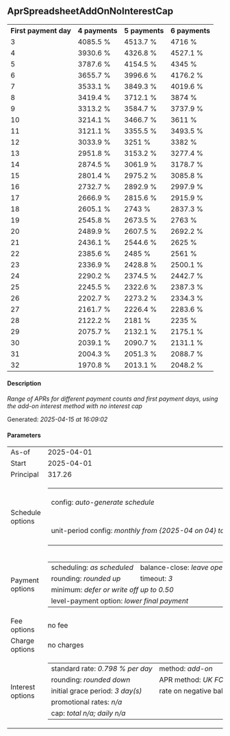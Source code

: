 <h2>AprSpreadsheetAddOnNoInterestCap</h2><table><tr><th>First payment day</th><th>4 payments</th><th>5 payments</th><th>6 payments</th></tr><tr><td>3</td><td>4085.5 %</td><td>4513.7 %</td><td>4716 %</td></tr><tr><td>4</td><td>3930.6 %</td><td>4326.8 %</td><td>4527.1 %</td></tr><tr><td>5</td><td>3787.6 %</td><td>4154.5 %</td><td>4345 %</td></tr><tr><td>6</td><td>3655.7 %</td><td>3996.6 %</td><td>4176.2 %</td></tr><tr><td>7</td><td>3533.1 %</td><td>3849.3 %</td><td>4019.6 %</td></tr><tr><td>8</td><td>3419.4 %</td><td>3712.1 %</td><td>3874 %</td></tr><tr><td>9</td><td>3313.2 %</td><td>3584.7 %</td><td>3737.9 %</td></tr><tr><td>10</td><td>3214.1 %</td><td>3466.7 %</td><td>3611 %</td></tr><tr><td>11</td><td>3121.1 %</td><td>3355.5 %</td><td>3493.5 %</td></tr><tr><td>12</td><td>3033.9 %</td><td>3251 %</td><td>3382 %</td></tr><tr><td>13</td><td>2951.8 %</td><td>3153.2 %</td><td>3277.4 %</td></tr><tr><td>14</td><td>2874.5 %</td><td>3061.9 %</td><td>3178.7 %</td></tr><tr><td>15</td><td>2801.4 %</td><td>2975.2 %</td><td>3085.8 %</td></tr><tr><td>16</td><td>2732.7 %</td><td>2892.9 %</td><td>2997.9 %</td></tr><tr><td>17</td><td>2666.9 %</td><td>2815.6 %</td><td>2915.9 %</td></tr><tr><td>18</td><td>2605.1 %</td><td>2743 %</td><td>2837.3 %</td></tr><tr><td>19</td><td>2545.8 %</td><td>2673.5 %</td><td>2763 %</td></tr><tr><td>20</td><td>2489.9 %</td><td>2607.5 %</td><td>2692.2 %</td></tr><tr><td>21</td><td>2436.1 %</td><td>2544.6 %</td><td>2625 %</td></tr><tr><td>22</td><td>2385.6 %</td><td>2485 %</td><td>2561 %</td></tr><tr><td>23</td><td>2336.9 %</td><td>2428.8 %</td><td>2500.1 %</td></tr><tr><td>24</td><td>2290.2 %</td><td>2374.5 %</td><td>2442.7 %</td></tr><tr><td>25</td><td>2245.5 %</td><td>2322.6 %</td><td>2387.3 %</td></tr><tr><td>26</td><td>2202.7 %</td><td>2273.2 %</td><td>2334.3 %</td></tr><tr><td>27</td><td>2161.7 %</td><td>2226.4 %</td><td>2283.6 %</td></tr><tr><td>28</td><td>2122.2 %</td><td>2181 %</td><td>2235 %</td></tr><tr><td>29</td><td>2075.7 %</td><td>2132.1 %</td><td>2175.1 %</td></tr><tr><td>30</td><td>2039.1 %</td><td>2090.7 %</td><td>2131.1 %</td></tr><tr><td>31</td><td>2004.3 %</td><td>2051.3 %</td><td>2088.7 %</td></tr><tr><td>32</td><td>1970.8 %</td><td>2013.1 %</td><td>2048.2 %</td></tr></table><p><h4>Description</h4><i>Range of APRs for different payment counts and first payment days, using the add-on interest method with no interest cap</i></p><p>Generated: <i>2025-04-15 at 16:09:02</i></p><h4>Parameters</h4><table><tr><td>As-of</td><td>2025-04-01</td></tr><tr><td>Start</td><td>2025-04-01</td></tr><tr><td>Principal</td><td>317.26</td></tr><tr><td>Schedule options</td><td><table><tr><td>config: <i>auto-generate schedule</i></td><td>payment count: <i>{4 to 6}</i></td></tr><tr><td style="white-space: nowrap;">unit-period config: <i>monthly from {2025-04 on 04} to {2025-05 on 02}</i></td><td>max duration: <i>unlimited</i></td></tr></table></td></tr><tr><td>Payment options</td><td><table><tr><td>scheduling: <i>as scheduled</i></td><td>balance-close: <i>leave&nbsp;open&nbsp;balance</i></td></tr><tr><td>rounding: <i>rounded up</i></td><td>timeout: <i>3</i></td></tr><tr><td colspan='2'>minimum: <i>defer&nbsp;or&nbsp;write&nbsp;off&nbsp;up&nbsp;to&nbsp;0.50</i></td></tr><tr><td colspan='2'>level-payment option: <i>lower&nbsp;final&nbsp;payment</i></td></tr></table></td></tr><tr><td>Fee options</td><td>no fee</td></tr><tr><td>Charge options</td><td>no charges</td></tr><tr><td>Interest options</td><td><table><tr><td>standard rate: <i>0.798 % per day</i></td><td>method: <i>add-on</i></td></tr><tr><td>rounding: <i>rounded down</i></td><td>APR method: <i>UK FCA to 1 d.p.</i></td></tr><tr><td>initial grace period: <i>3 day(s)</i></td><td>rate on negative balance: <i>zero</i></td></tr><tr><td colspan="2">promotional rates: <i><i>n/a</i></i></td></tr><tr><td colspan="2">cap: <i>total <i>n/a</i>; daily <i>n/a</i></td></tr></table></td></tr></table>